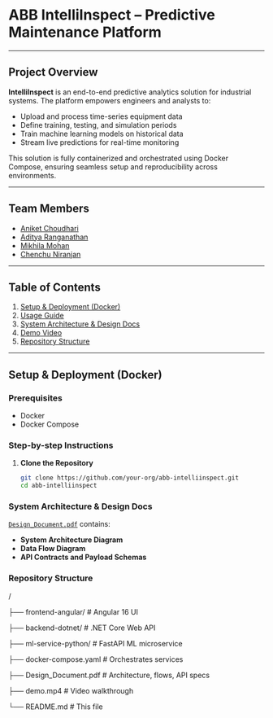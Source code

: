 # ABB IntelliInspect – Predictive Maintenance Platform

---

## Project Overview

**IntelliInspect** is an end-to-end predictive analytics solution for industrial systems. The platform empowers engineers and analysts to:
- Upload and process time-series equipment data
- Define training, testing, and simulation periods
- Train machine learning models on historical data
- Stream live predictions for real-time monitoring

This solution is fully containerized and orchestrated using Docker Compose, ensuring seamless setup and reproducibility across environments.

---

## Team Members

- [Aniket Choudhari](https://github.com/AniketChoudhari01)
- [Aditya Ranganathan](https://github.com/Adi2302)
- [Mikhila Mohan](https://github.com/Mikhilavinnakota)
- [Chenchu Niranjan](https://github.com/niranjan:chenchu4622niran)

---

## Table of Contents

1. [Setup & Deployment (Docker)](#setup--deployment-docker)
2. [Usage Guide](#usage-guide)
3. [System Architecture & Design Docs](#system-architecture--design-docs)
4. [Demo Video](#demo-video)
5. [Repository Structure](#repository-structure)

---

## Setup & Deployment (Docker)

### Prerequisites

- Docker
- Docker Compose

### Step-by-step Instructions

1. **Clone the Repository**

   ```bash
   git clone https://github.com/your-org/abb-intelliinspect.git
   cd abb-intelliinspect

### System Architecture & Design Docs
[`Design_Document.pdf`](https://github.com/user-attachments/files/21661557/ABB_DOCUMENT.pdf) contains:

- **System Architecture Diagram**  
- **Data Flow Diagram**  
- **API Contracts and Payload Schemas**

### Repository Structure
/

├── frontend-angular/           # Angular 16 UI

├── backend-dotnet/             # .NET Core Web API

├── ml-service-python/          # FastAPI ML microservice

├── docker-compose.yaml         # Orchestrates services

├── Design_Document.pdf         # Architecture, flows, API specs

├── demo.mp4                    # Video walkthrough

└── README.md                   # This file
